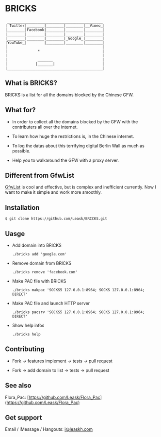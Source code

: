 BRICKS
======

	 ____________________________________________
	| Twitter|________|________|________|__Vimeo_|
	|________|Facebook|________|________|________|
	|________|________|________|________|________|
	|________|________|________|_Google_|________|
	|YouTube_|        |________|________|________|
	|                                            |
	|              *                             |
	|                                            |
	|              _______                       |
	|             |_______|                      |
	|____________________________________________|


## What is BRICKS?

BRICKS is a list for all the domains blocked by the Chinese GFW.


## What for?

* In order to collect all the domains blocked by the GFW with the contributers all over the internet.

* To learn how huge the restrictions is, in the Chinese internet.

* To log the datas about this terrifying digital Berlin Wall as much as possible.

* Help you to walkaround the GFW with a proxy server.


## Different from GfwList
[GfwList](https://code.google.com/p/autoproxy-gfwlist/) is cool and effective, but is complex and inefficient currently. Now I want to make it simple and work more smoothly.


## Installation

`$ git clone https://github.com/Leask/BRICKS.git`


## Uasge

* Add domain into BRICKS

	`./bricks add 'google.com'`

* Remove domain from BRICKS

	`./bricks remove 'facebook.com'`

* Make PAC file with BRICKS

	`./bricks makpac 'SOCKS5 127.0.0.1:8964; SOCKS 127.0.0.1:8964; DIRECT'`

* Make PAC file and launch HTTP server

	`./bricks pacsrv 'SOCKS5 127.0.0.1:8964; SOCKS 127.0.0.1:8964; DIRECT'`

* Show help infos

	`./bricks help`


## Contributing

* Fork -> features implement -> tests -> pull request

* Fork -> add domain to list -> tests -> pull request


## See also

Flora_Pac: [https://github.com/Leask/Flora_Pac](https://github.com/Leask/Flora_Pac)


## Get support

Email / iMessage / Hangouts: i@leaskh.com

